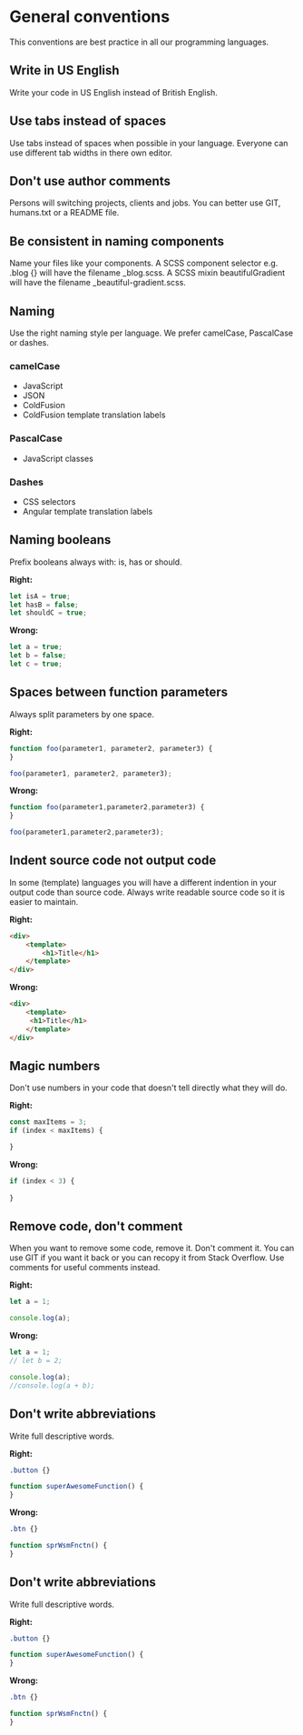 # General conventions
This conventions are best practice in all our programming languages.

## Write in US English
Write your code in US English instead of British English.

## Use tabs instead of spaces
Use tabs instead of spaces when possible in your language. Everyone can use different tab widths in there own editor.

## Don't use author comments
Persons will switching projects, clients and jobs. You can better use GIT, humans.txt or a README file.

## Be consistent in naming components
Name your files like your components. A SCSS component selector e.g. .blog {} will have the filename _blog.scss. A SCSS mixin beautifulGradient will have the filename _beautiful-gradient.scss. 

## Naming
Use the right naming style per language. We prefer camelCase, PascalCase or dashes.

### camelCase
- JavaScript
- JSON
- ColdFusion
- ColdFusion template translation labels

### PascalCase
- JavaScript classes

### Dashes
- CSS selectors
- Angular template translation labels


## Naming booleans
Prefix booleans always with: is, has or should.

**Right:**
```javascript
let isA = true;
let hasB = false;
let shouldC = true;
```

**Wrong:**
```javascript
let a = true;
let b = false;
let c = true;
```

## Spaces between function parameters
Always split parameters by one space.

**Right:**
```javascript
function foo(parameter1, parameter2, parameter3) {
}

foo(parameter1, parameter2, parameter3);
```

**Wrong:**
```javascript
function foo(parameter1,parameter2,parameter3) {
}

foo(parameter1,parameter2,parameter3);
```

## Indent source code not output code
In some (template) languages you will have a different indention in your output code than source code. Always write readable source code so it is easier to maintain.

**Right:**
```html
<div>
	<template>
		<h1>Title</h1>
	</template>
</div>
```

**Wrong:**
```html
<div>
	<template>
	 <h1>Title</h1>
	</template>
</div>
```

## Magic numbers
Don't use numbers in your code that doesn't tell directly what they will do.

**Right:**
```javascript
const maxItems = 3;
if (index < maxItems) {

}
```

**Wrong:**
```javascript
if (index < 3) {
	
}
```

## Remove code, don't comment
When you want to remove some code, remove it. Don't comment it. You can use GIT if you want it back or you can recopy it from Stack Overflow. Use comments for useful comments instead.

**Right:**
```javascript
let a = 1;

console.log(a);
```

**Wrong:**
```javascript
let a = 1;
// let b = 2;

console.log(a);
//console.log(a + b);
```

## Don't write abbreviations
Write full descriptive words.

**Right:**
```css
.button {}
```
```javascript
function superAwesomeFunction() {
}
```


**Wrong:**
```css
.btn {}
```
```javascript
function sprWsmFnctn() {
}
```

## Don't write abbreviations
Write full descriptive words.

**Right:**
```css
.button {}
```
```javascript
function superAwesomeFunction() {
}
```


**Wrong:**
```css
.btn {}
```
```javascript
function sprWsmFnctn() {
}
```